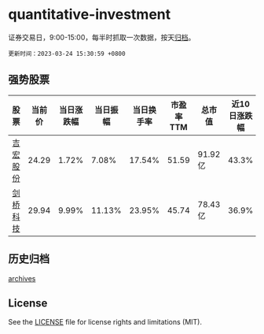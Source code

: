 # quantitative-investment

证券交易日，9:00-15:00，每半时抓取一次数据，按天[归档](archives)。

`更新时间：2023-03-24 15:30:59 +0800`

## 强势股票

|股票|当前价|当日涨跌幅|当日振幅|当日换手率|市盈率TTM|总市值|近10日涨跌幅|
|----|----|----|----|----|----|----|----|
|[吉宏股份](https://xueqiu.com/S/SZ002803)|24.29|1.72%|7.08%|17.54%|51.59|91.92亿|43.3%|
|[剑桥科技](https://xueqiu.com/S/SH603083)|29.94|9.99%|11.13%|23.95%|45.74|78.43亿|36.9%|

## 历史归档

[archives](archives)

## License

See the [LICENSE](LICENSE) file for license rights and limitations (MIT).
